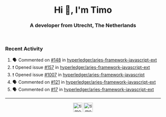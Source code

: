 <h1 align="center">Hi 👋, I'm Timo</h1>
<h3 align="center">A developer from Utrecht, The Netherlands</h3>
<br/>
<!-- https://github.com/rahuldkjain/github-profile-readme-generator --!>

<!--  <p align="left"><img src="https://github-readme-stats.vercel.app/api?username=timoglastra&show_icons=true&count_private=true&" alt="timoglastra" /></p> --!>

<!--
Github language stats
<p align="left"><img src="https://github-readme-stats.vercel.app/api/top-langs/?username=timoglastra&layout=compact" alt="timoglastra" /><p>
-->

<!-- Codestats language stats -->
<!-- <p align="left"><img src="https://codestats-readme.vercel.app/api/top-langs/?username=timoglastra&layout=compact&language_count=12" alt="timoglastra" /><p>    --!>
  
<h3>Recent Activity</h3>

<!--START_SECTION:activity-->
1. 🗣 Commented on [#148](https://github.com/hyperledger/aries-framework-javascript-ext/issues/148) in [hyperledger/aries-framework-javascript-ext](https://github.com/hyperledger/aries-framework-javascript-ext)
2. ❗️ Opened issue [#157](https://github.com/hyperledger/aries-framework-javascript-ext/issues/157) in [hyperledger/aries-framework-javascript-ext](https://github.com/hyperledger/aries-framework-javascript-ext)
3. ❗️ Opened issue [#1007](https://github.com/hyperledger/aries-framework-javascript/issues/1007) in [hyperledger/aries-framework-javascript](https://github.com/hyperledger/aries-framework-javascript)
4. 🗣 Commented on [#121](https://github.com/hyperledger/aries-framework-javascript-ext/issues/121) in [hyperledger/aries-framework-javascript-ext](https://github.com/hyperledger/aries-framework-javascript-ext)
5. 🗣 Commented on [#17](https://github.com/hyperledger/aries-framework-javascript-ext/issues/17) in [hyperledger/aries-framework-javascript-ext](https://github.com/hyperledger/aries-framework-javascript-ext)
<!--END_SECTION:activity-->

---

<p align="center">
<a href="https://twitter.com/timoglastra" target="blank"><img align="center" src="https://cdn.jsdelivr.net/npm/simple-icons@3.0.1/icons/twitter.svg" alt="timoglastra" height="30" width="30" /></a>
<a href="https://linkedin.com/in/timoglastra" target="blank"><img align="center" src="https://cdn.jsdelivr.net/npm/simple-icons@3.0.1/icons/linkedin.svg" alt="timoglastra" height="30" width="30" /></a>
</p>



